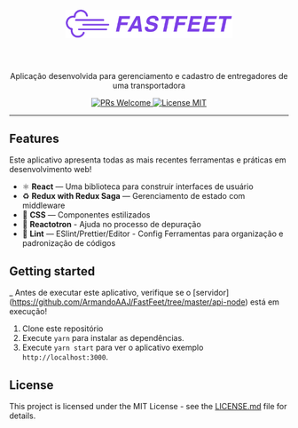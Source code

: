 <h1 align="center">
<br>
  <img src="src/assets/logo.png" alt="Fastfeet" width="300">
<br>
<br>
</h1>

<p align="center">Aplicação desenvolvida para gerenciamento e cadastro de entregadores de uma transportadora</p>

<p align="center">
  <a href="http://makeapullrequest.com">
    <img src="https://img.shields.io/badge/PRs-welcome-brightgreen.svg?style=flat-square" alt="PRs Welcome">
  </a>
  <a href="https://opensource.org/licenses/MIT">
    <img src="https://img.shields.io/badge/license-MIT-blue.svg?style=flat-square" alt="License MIT">
  </a>
</p>

<hr />

## Features

Este aplicativo apresenta todas as mais recentes ferramentas e práticas em desenvolvimento web!

- ⚛ **React** — Uma biblioteca para construir interfaces de usuário
- ♻ **Redux with Redux Saga** — Gerenciamento de estado com middleware
- 💅 **CSS** — Componentes estilizados
- 🌸 **Reactotron** - Ajuda no processo de depuração
- 💖 **Lint** — ESlint/Prettier/Editor - Config Ferramentas para organização e padronização de códigos

## Getting started

_ Antes de executar este aplicativo, verifique se o [servidor] (https://github.com/ArmandoAAJ/FastFeet/tree/master/api-node) está em execução!

1. Clone este repositório
2. Execute `yarn` para instalar as dependências.<br />
3. Execute `yarn start` para ver o aplicativo exemplo `http://localhost:3000`.


## License

This project is licensed under the MIT License - see the [LICENSE.md](LICENSE.md) file for details.
